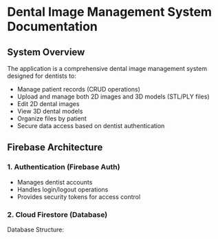 # Dental Image Management System Documentation

## System Overview
The application is a comprehensive dental image management system designed for dentists to:
- Manage patient records (CRUD operations)
- Upload and manage both 2D images and 3D models (STL/PLY files)
- Edit 2D dental images
- View 3D dental models
- Organize files by patient
- Secure data access based on dentist authentication

## Firebase Architecture

### 1. Authentication (Firebase Auth)
- Manages dentist accounts
- Handles login/logout operations
- Provides security tokens for access control

### 2. Cloud Firestore (Database)
Database Structure:
